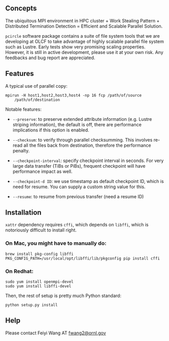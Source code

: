 ## Concepts


The ubiquitous MPI environment in HPC cluster + Work Stealing Pattern +
Distributed Termination Detection = Efficient and Scalable Parallel Solution.

`pcircle` software package contains a suite of file system tools that we are
developing at OLCF to take advantage of highly scalable parallel file system
such as Lustre. Early tests show very promising scaling properties. However,
it is still in active development, please use it at your own risk. Any
feedbacks and bug report are appreciated. 


## Features

A typical use of parallel copy:

    mpirun -H host1,host2,host3,host4 -np 16 fcp /path/of/source
        /path/of/destination

Notable features:

- `--preserve`: to preserve extended attribute information (e.g. Lustre
  striping information), the default is off, there are performance
  implications if this option is enabled.

- `--checksum`: to verify through parallel checksumming. This
  involves re-read all the files back from destination, therefore the
  performance penalty.

- `--checkpoint-interval`: specify checkpoint interval in seconds. For very
  large data transfer (TiBs or PiBs), frequent checkpoint will have
  performance impact as well.


- `--checkpoint-d ID`: we use timestamp as default checkpoint ID, which is
  need for resume. You can supply a custom string value for this.

- `--resume`: to resume from previous transfer (need a resume ID)



## Installation

`xattr` dependency requires `cffi`, which depends on `libffi`, which is
notoriously difficult to install right.

### On Mac, you might have to manually do:

    brew install pkg-config libffi
    PKG_CONFIG_PATH=/usr/local/opt/libffi/lib/pkgconfig pip install cffi

### On Redhat:

    sudo yum install openmpi-devel
    sudo yum install libffi-devel
  
Then, the rest of setup is pretty much Python standard:

    python setup.py install

## Help

Please contact Feiyi Wang AT fwang2@ornl.gov

